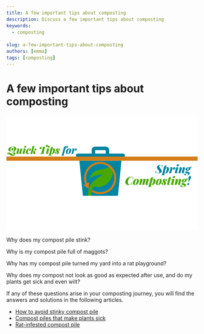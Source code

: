 ```yaml
---
title: A few important tips about composting
description: Discuss a few important tips about composting
keywords:
  - composting

slug: a-few-important-tips-about-composting
authors: [emma]
tags: [composting]
---
```


# A few important tips about composting

![Hygiene composting](./img/img.png)


Why does my compost pile stink?

Why is my compost pile full of maggots?

Why has my compost pile turned my yard into a rat playground?

Why does my compost not look as good as expected after use, and do my plants get sick and even wilt?

If any of these questions arise in your composting journey, you will find the answers and solutions in the following articles.

- [How to avoid stinky compost pile](/blog/how-to-avoid-stinky-compost-pile)
- [Compost piles that make plants sick](/blog/compost-piles-that-make-plants-sick)
- [Rat-infested compost pile](/blog/rat-infested-compost-pile)
